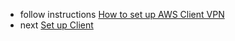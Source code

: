 - follow instructions [How to set up AWS Client VPN](https://aws.amazon.com/blogs/networking-and-content-delivery/introducing-aws-client-vpn-to-securely-access-aws-and-on-premises-resources/)
- next [Set up Client](../../docs/04-SetupClientVPN/README.md)